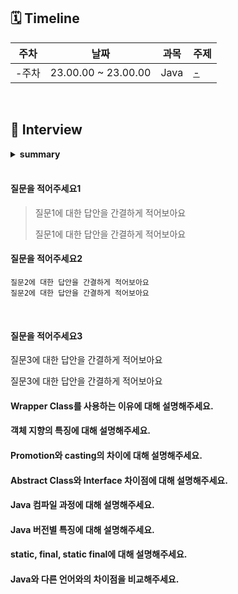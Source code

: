 ## 🗓 Timeline

| 주차  | 날짜                | 과목 | 주제              |
| ----- | ------------------- | ---- | ----------------- |
| -주차 | 23.00.00 ~ 23.00.00 | Java | [-](링크주소)<br> |

<br>
    
## 📝 Interview

<details>
<summary><b>summary</b></summary>
<div markdown="1">

- [질문을 적어주세요. 1](#질문을-적어주세요1)
- [질문을 적어주세요. 2](#질문을-적어주세요2)
- [질문을 적어주세요. 3](#질문을-적어주세요3)

</div>
</details>

<br>

#### 질문을 적어주세요1

> 질문1에 대한 답안을 간결하게 적어보아요
>
> 질문1에 대한 답안을 간결하게 적어보아요
> <br>

#### 질문을 적어주세요2

```
질문2에 대한 답안을 간결하게 적어보아요
질문2에 대한 답안을 간결하게 적어보아요
```

<br>

#### 질문을 적어주세요3

질문3에 대한 답안을 간결하게 적어보아요

질문3에 대한 답안을 간결하게 적어보아요
<br>

#### Wrapper Class를 사용하는 이유에 대해 설명해주세요.

#### 객체 지향의 특징에 대해 설명해주세요.

#### Promotion와 casting의 차이에 대해 설명해주세요.

#### Abstract Class와 Interface 차이점에 대해 설명해주세요.

#### Java 컴파일 과정에 대해 설명해주세요.

#### Java 버전별 특징에 대해 설명해주세요.

#### static, final, static final에 대해 설명해주세요.

#### Java와 다른 언어와의 차이점을 비교해주세요.
